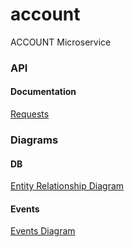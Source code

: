# account
ACCOUNT Microservice


### API
#### Documentation
[Requests](https://documenter.getpostman.com/view/11912430/TW73G6zX)

### Diagrams
#### DB
[Entity Relationship Diagram](https://drive.google.com/file/d/15zUbySyCV1yHBmy8DYWbuiOiG_vj3ztG/view?usp=sharing)

#### Events
[Events Diagram](https://drive.google.com/file/d/1QoUbRziPqTFjOusf53pYn2tJgVLTY2Bi/view?usp=sharing)